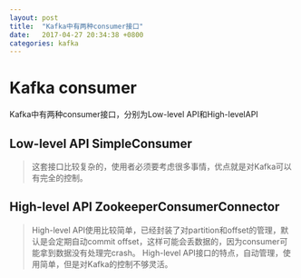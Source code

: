 ```yaml
---
layout: post
title:  "Kafka中有两种consumer接口"
date:   2017-04-27 20:34:38 +0800
categories: kafka
---
```


# Kafka consumer

Kafka中有两种consumer接口，分别为Low-level API和High-levelAPI

## Low-level API  SimpleConsumer
> 这套接口比较复杂的，使用者必须要考虑很多事情，优点就是对Kafka可以有完全的控制。  

## High-level API ZookeeperConsumerConnector
> High-level API使用比较简单，已经封装了对partition和offset的管理，默认是会定期自动commit offset，这样可能会丢数据的，因为consumer可能拿到数据没有处理完crash。 High-level API接口的特点，自动管理，使用简单，但是对Kafka的控制不够灵活。
